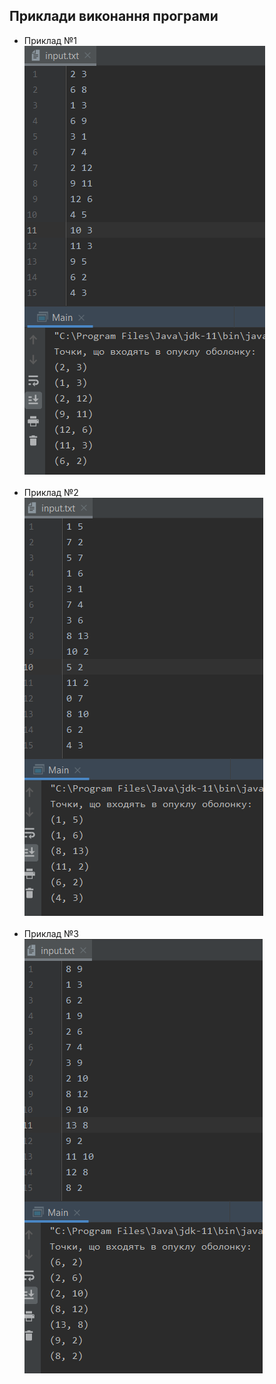 ﻿## Приклади виконання програми

- Приклад №1<br>
![](images/img1.PNG)<br /><br />
- Приклад №2<br>
![](images/img2.PNG)<br /><br />
- Приклад №3<br>
![](images/img3.PNG)<br /><br />
